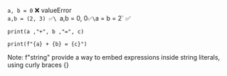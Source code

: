 `a, b = 0` ❌ valueError\
`a,b = (2, 3) ✅\
`a,b = 0, 0` ✅\
`a = b = 2` ✅

`print(a ,"+", b ,"=", c)`

`print(f"{a} + {b} = {c}")`

Note: f"string" provide a way to embed expressions inside string literals, using curly braces {}